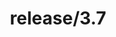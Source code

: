 ---
title: "release/3.7"
description: >
  release/3.7 CHANGELOG 汇总，最近发布版本: v3.7.5 , 时间: 2021-07-01
weight: -37
---